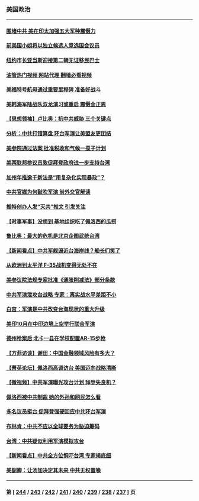 ### 美国政治
---
#### [围堵中共 美在印太加强五大军种震慑力](../../pages/ncid1078159/n13798047.md?08082045) 
#### [前美国小姐将以独立候选人竞选国会议员](../../pages/ncid1078159/n13797813.md?08082045) 
#### [纽约市长亚当斯迎接第二辆无证移民巴士](../../pages/ncid1078159/n13797877.md?08082045) 
#### [油管热门视频 网站代理 翻墙必看视频](http://209.222.30.114:81/youtube.html?08082045)
#### [美福特号航母通过重要里程碑 准备好战斗](../../pages/ncid1078159/n13797781.md?08082045) 
#### [美韩海军陆战队双龙演习或重启 震慑金正恩](../../pages/ncid1078159/n13797750.md?08082045) 
#### [【思想领袖】卢比奥：抗中共威胁 三个关键点](../../pages/ncid1078159/n13782442.md?08082045) 
#### [分析：中共打错算盘 环台军演让美盟友更团结](../../pages/ncid1078159/n13797669.md?08082045) 
#### [美参院通过法案 批准税收和气候一揽子计划](../../pages/ncid1078159/n13797644.md?08082045) 
#### [美两联邦参议员敦促拜登政府进一步支持台湾](../../pages/ncid1078159/n13797653.md?08082045) 
#### [加州年推逾千新法是“用复杂化实现暴政”？](../../pages/ncid1078159/n13797330.md?08082045) 
#### [中共官媒为何鼓吹军演 前外交官解读](../../pages/ncid1078159/n13797550.md?08082045) 
#### [推特创办人发“灭共”推文 引发关注](../../pages/ncid1078159/n13797542.md?08082045) 
#### [【时事军事】没想到 基地组织吃了佩洛西的瓜捞](../../pages/ncid1078159/n13797112.md?08082045) 
#### [鲁比奥：最大的危机是北京企图武统台湾](../../pages/ncid1078159/n13797410.md?08082045) 
#### [【新闻看点】中共军舰逼近台海岸线？船长们笑了](../../pages/ncid1078159/n13797113.md?08082045) 
#### [从欧洲到太平洋 F-35战机变得无处不在](../../pages/ncid1078159/n13794379.md?08082045) 
#### [美参议院法规专家批准《通胀削减法》部分条款](../../pages/ncid1078159/n13797233.md?08082045) 
#### [中共军演泄攻台战略 专家：离实战水平差距不小](../../pages/ncid1078159/n13797209.md?08082045) 
#### [白宫：军演是中共改变台海现状的重大升级](../../pages/ncid1078159/n13797184.md?08082045) 
#### [美印10月在中印边境上空举行联合军演](../../pages/ncid1078159/n13797152.md?08082045) 
#### [德州枪案后 北卡一县在学校配置AR-15步枪](../../pages/ncid1078159/n13797186.md?08082045) 
#### [【方菲访谈】谢田：中国金融领域风险有多大？](../../pages/ncid1078159/n13797105.md?08082045) 
#### [【菁英论坛】佩洛西高调访台 美国迈向战略清晰](../../pages/ncid1078159/n13797172.md?08082045) 
#### [【微视频】中共军演曝光攻台计划 拜登失良机？](../../pages/ncid1078159/n13797070.md?08082045) 
#### [佩洛西被中共制裁 她的外孙和网民怎么看](../../pages/ncid1078159/n13797115.md?08082045) 
#### [多名议员挺台 促拜登强硬回应中共环台军演](../../pages/ncid1078159/n13797116.md?08082045) 
#### [布林肯：中共不应以全球要务为胁迫筹码](../../pages/ncid1078159/n13797041.md?08082045) 
#### [台湾：中共疑似利用军演模拟攻台](../../pages/ncid1078159/n13797052.md?08082045) 
#### [【新闻看点】中共全方位恫吓台湾 专家揭底细](../../pages/ncid1078159/n13796691.md?08082045) 
#### [美副卿：让汤加决定其未来 中共无权置喙](../../pages/ncid1078159/n13796939.md?08082045) 

---
#### 第 [ [244](./244.md?08082045) / [243](./243.md?08082045) / [242](./242.md?08082045) / [241](./241.md?08082045) / [240](./240.md?08082045) / [239](./239.md?08082045) / [238](./238.md?08082045) / [237](./237.md?08082045) ] 页

